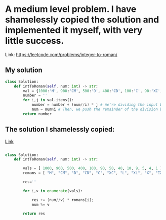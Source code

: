 # A medium level problem. I have shamelessly copied the solution and implemented it myself, with very little success.

Link: https://leetcode.com/problems/integer-to-roman/

## My solution

```python
class Solution:
    def intToRoman(self, num: int) -> str:
        val = {1000:'M', 900:'CM', 500:'D', 400:'CD', 100:'C', 90:'XC', 50:'L', 40:'XL', 10:'X', 9:'IX', 5:'V', 4:'IV', 1:'I'} 
        number = ''
        for i,j in val.items():
            number = number + (num//i) * j # We're dividing the input by i, and then multiplying it with the respective letter j.
            num = num%i # Then, we push the remainder of the division between num and i.
        return number
```

## The solution I shamelessly copied:

[Link](https://leetcode.com/problems/integer-to-roman/discuss/1103010/Clean-and-Correct-Python-Solution)

```python

class Solution:
    def intToRoman(self, num: int) -> str:

        vals = [ 1000, 900, 500, 400, 100, 90, 50, 40, 10, 9, 5, 4, 1 ]
        romans = [ "M", "CM", "D", "CD", "C", "XC", "L", "XL", "X", "IX", "V", "IV", "I" ]

        res=''

        for i,v in enumerate(vals):

            res += (num//v) * romans[i];
            num %= v

        return res
```
